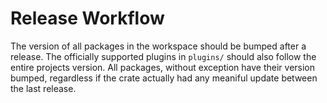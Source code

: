 
# Release Workflow

The version of all packages in the workspace should be bumped after a release.
The officially supported plugins in `plugins/` should also follow the entire
projects version. All packages, without exception have their version bumped,
regardless if the crate actually had any meaniful update between the last
release.
